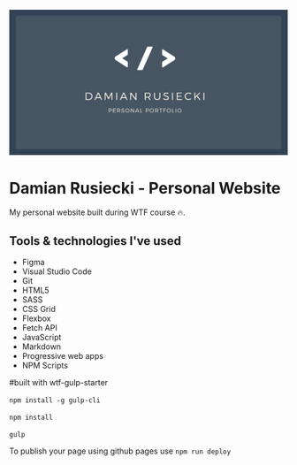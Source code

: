 ![Damian Rusiecki - Personal Website](src/assets/img/cover.png)

# Damian Rusiecki - Personal Website

My personal website built during WTF course 🔥. 

## Tools & technologies I've used 
- Figma
- Visual Studio Code
- Git
- HTML5
- SASS
- CSS Grid
- Flexbox
- Fetch API
- JavaScript
- Markdown
- Progressive web apps
- NPM Scripts

#built with wtf-gulp-starter

`npm install -g gulp-cli`

`npm install`

`gulp`

To publish your page using github pages use `npm run deploy`

